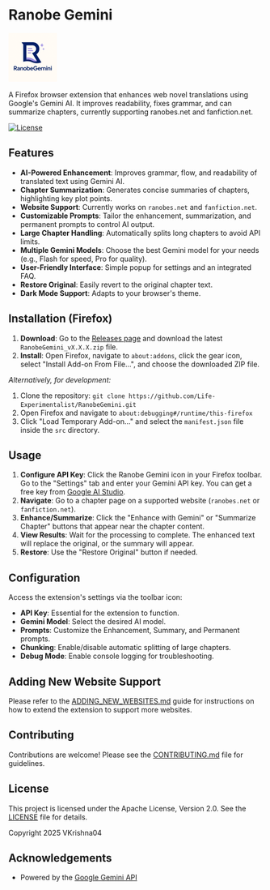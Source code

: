 # Ranobe Gemini

![Ranobe Gemini Logo](src/icons/logo-light-96.png)

A Firefox browser extension that enhances web novel translations using Google's Gemini AI. It improves readability, fixes grammar, and can summarize chapters, currently supporting ranobes.net and fanfiction.net.

[![License](https://img.shields.io/badge/License-Apache_2.0-blue.svg)](https://opensource.org/licenses/Apache-2.0)

## Features

*   **AI-Powered Enhancement**: Improves grammar, flow, and readability of translated text using Gemini AI.
*   **Chapter Summarization**: Generates concise summaries of chapters, highlighting key plot points.
*   **Website Support**: Currently works on `ranobes.net` and `fanfiction.net`.
*   **Customizable Prompts**: Tailor the enhancement, summarization, and permanent prompts to control AI output.
*   **Large Chapter Handling**: Automatically splits long chapters to avoid API limits.
*   **Multiple Gemini Models**: Choose the best Gemini model for your needs (e.g., Flash for speed, Pro for quality).
*   **User-Friendly Interface**: Simple popup for settings and an integrated FAQ.
*   **Restore Original**: Easily revert to the original chapter text.
*   **Dark Mode Support**: Adapts to your browser's theme.

## Installation (Firefox)

1.  **Download**: Go to the [Releases page](https://github.com/Life-Experimentalist/RanobeGemini/releases) and download the latest `RanobeGemini_vX.X.X.zip` file.
2.  **Install**: Open Firefox, navigate to `about:addons`, click the gear icon, select "Install Add-on From File...", and choose the downloaded ZIP file.

*Alternatively, for development:*
1. Clone the repository: `git clone https://github.com/Life-Experimentalist/RanobeGemini.git`
2. Open Firefox and navigate to `about:debugging#/runtime/this-firefox`
3. Click "Load Temporary Add-on..." and select the `manifest.json` file inside the `src` directory.

## Usage

1.  **Configure API Key**: Click the Ranobe Gemini icon in your Firefox toolbar. Go to the "Settings" tab and enter your Gemini API key. You can get a free key from [Google AI Studio](https://makersuite.google.com/app/apikey).
2.  **Navigate**: Go to a chapter page on a supported website (`ranobes.net` or `fanfiction.net`).
3.  **Enhance/Summarize**: Click the "Enhance with Gemini" or "Summarize Chapter" buttons that appear near the chapter content.
4.  **View Results**: Wait for the processing to complete. The enhanced text will replace the original, or the summary will appear.
5.  **Restore**: Use the "Restore Original" button if needed.

## Configuration

Access the extension's settings via the toolbar icon:

*   **API Key**: Essential for the extension to function.
*   **Gemini Model**: Select the desired AI model.
*   **Prompts**: Customize the Enhancement, Summary, and Permanent prompts.
*   **Chunking**: Enable/disable automatic splitting of large chapters.
*   **Debug Mode**: Enable console logging for troubleshooting.

## Adding New Website Support

Please refer to the [ADDING_NEW_WEBSITES.md](ADDING_NEW_WEBSITES.md) guide for instructions on how to extend the extension to support more websites.

## Contributing

Contributions are welcome! Please see the [CONTRIBUTING.md](CONTRIBUTING.md) file for guidelines.

## License

This project is licensed under the Apache License, Version 2.0. See the [LICENSE](LICENSE) file for details.

Copyright 2025 VKrishna04

## Acknowledgements

*   Powered by the [Google Gemini API](https://ai.google.dev/)
